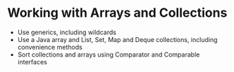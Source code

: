 # Working with Arrays and Collections
- Use generics, including wildcards
- Use a Java array and List, Set, Map and Deque collections, including convenience methods
- Sort collections and arrays using Comparator and Comparable interfaces
